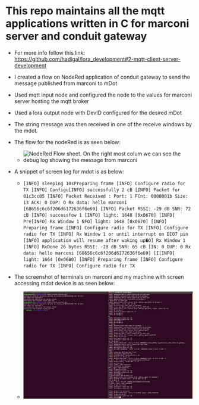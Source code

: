 # This repo maintains all the mqtt applications written in C for marconi server and conduit gateway
- For more info follow this link: https://github.com/hadigal/lora_development#2-mqtt-client-server-development
- I created a flow on NodeRed application of conduit gateway to send the message published from marconi to mDot
- Used mqtt input node and configured the node to the values for marconi server hosting the mqtt broker
- Used a lora output node with DevID configured for the desired mDot
- The string message was then received in one of the receive windows by the mdot.
- The flow for the nodeRed is as seen below:
  * ![NodeRed Flow sheet. On  the right most colum we can see the debug log showing the message from marconi](https://github.com/hadigal/lora_development/tree/master/mqtt/marconi_mdot_logs/nodered_mqtt_lora.png)

- A snippet of screen log for mdot is as below:
  * `[INFO] sleeping 10sPreparing frame
[INFO] Configure radio for TX
[INFO] Configu[INFO] successfully 2 cB
[INFO] Packet for 01c3cc05
[INFO] Packet Received : Port: 1 FCnt: 0000001b Size: 13 ACK: 0 DUP: 0
Rx data: hello marconi [68656c6c6f206d6172636f6e69]
[INFO] Packet RSSI: -29 dB SNR: 72 cB
[INFO] successfow 1
[INFO] light: 1648 [0x0670]
[INFO] Pre[INFO] Rx Window 1
NFO] light: 1648 [0x0670]
[INFO] Preparing frame
[INFO] Configure radio for TX
[INFO] Configure radio for TX
[INFO] Rx Window 1
or until interrupt on DIO7 pin
[INFO] application will resume after waking up�O] Rx Window 1
[INFO] RxDone 26 bytes RSSI: -28 dB SNR: 65 cB
[IN: 0 DUP: 0
Rx data: hello marconi [68656c6c6f206d6172636f6e69]
[I[INFO] light: 1664 [0x0680]
[INFO] Preparing frame
[INFO] Configure radio for TX
[INFO] Configure radio for TX`

- The screenshot of terminals on marconi and my machine with screen accessing mdot device is as seen below:
  * ![Terminal logs: left(marconi terminal) right(screen log for mdot)](https://github.com/hadigal/lora_development/blob/master/mqtt/marconi_mdot_logs/mqtt_marconi_gateway_mdot.png)

